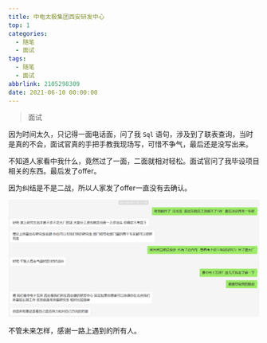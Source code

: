 ```yaml
---
title: 中电太极集团西安研发中心
top: 1
categories:
  - 随笔
  - 面试
tags:
  - 随笔
  - 面试
abbrlink: 2105298309
date: 2021-06-10 00:00:00
---
```


>   面试

<!--more-->

因为时间太久，只记得一面电话面，问了我 `Sql` 语句，涉及到了联表查询，当时是真的不会，面试官真的手把手教我现场写，可惜不争气，最后还是没写出来。

不知道人家看中我什么，竟然过了一面，二面就相对轻松。面试官问了我毕设项目相关的东西。最后发了offer。

因为纠结是不是二战，所以人家发了offer一直没有去确认。

![image-20220103110358028](3-中电太极/image-20220103110358028.png)

不管未来怎样，感谢一路上遇到的所有人。